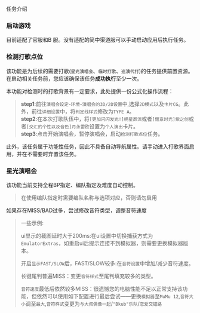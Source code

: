 任务介绍

### 启动游戏

目前适配了官服和B 服。没有适配的简中渠道服可以手动启动应用后执行任务。

### 检测打歌点位

该功能是为后续的需要打歌(`星光演唱会`、`临时打歌`、`巡演代打`)的任务提供前置资源。在启动相关任务前，您应该确保该任务**成功执行**至少一次。

本功能对检测时的打歌背景有一定要求，此处提供一份公式化操作流程：  
> **step1**:前往`演唱会设定`-`环境`-`演唱会的3D/2D设置`中,选择`2D模式`以及`卡片CG`。此外，前往`详细设置`中，将`判定线样式`修改为`TYPE A`。  
> **step2**:在本次打歌队伍中，将`[更加闪闪发光!]明星昴流`或者`[惬意时光]紫之创`或者`[交汇的个性以及音色]月永雷欧`设置为`个人演出`卡片。  
> **step3**:点击开始演唱会，暂停演唱会，启动`检测打歌点位`任务。


此外，该任务属于功能性任务，因此不具备自动导航属性。请手动进入打歌界面启用，并在不需要时弃置该任务。
### 星光演唱会

该功能当前支持全程BP指定、编队指定及难度自动控制。
>在使用编队指定时需要编队名称与选项对应，否则请勿启用

如果存在MISS/BAD过多，尝试修改音符类型，调整音符速度
> 一些示例:  
> 
> ui显示的截图延时大于200ms:在ui设置中切换捕获方式为`EmulatorExtras`，如重启ui后提示连接不到模拟器，则需要更换模拟器版本。  
> 
> 开启`显示FAST/SLOW`后，FAST/SLOW较多:在`音符设置`中增加/减少音符速度。
>   
> 长键尾判普遍MISS：变更`音符样式`至尾判填充较多的类型。  
> 
> `音符速度`最低后依然较多MISS：很遗憾您的电脑性能不足以正常支持该功能，但依然可以使用如下配置进行最后尝试——更换`模拟器`至`MuMu 12`,`音符大小`调至`最大`,`音符样式`变更为`与大叔偶像一起`/`"Bkub"乐队`/`恋爱交错路`
